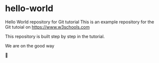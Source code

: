 # hello-world
Hello World repository for Git tutorial
This is an example repository for the Git tutoial on https://www.w3schools.com

This repository is built step by step in the tutorial.

We are on the good way

🍬

